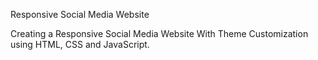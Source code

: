  Responsive Social Media Website

Creating a Responsive Social Media Website With Theme Customization using HTML, CSS and JavaScript.
